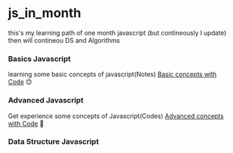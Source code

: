 # js_in_month
this's  my learning path of one month javascript (but contineously I update)  then will contineou DS and Algorithms

### Basics Javascript
learning some basic concepts of javascript(Notes)
[Basic concepts with Code](Basics/README.md)  :blush:


### Advanced Javascript
Get experience some concepts of Javascript(Codes)
[Advanced concepts with Code](advanced/README.md)  🤯

### Data Structure Javascript




